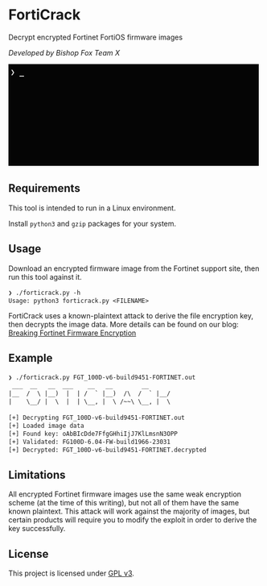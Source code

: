 # FortiCrack

Decrypt encrypted Fortinet FortiOS firmware images

_Developed by Bishop Fox Team X_

![demo animation](demo.gif)

## Requirements

This tool is intended to run in a Linux environment.

Install `python3` and `gzip` packages for your system.

## Usage

Download an encrypted firmware image from the Fortinet support site, then run this tool against it.

```
❯ ./forticrack.py -h
Usage: python3 forticrack.py <FILENAME>
```

FortiCrack uses a known-plaintext attack to derive the file encryption key, then decrypts the image data. More details can be found on our blog: [Breaking Fortinet Firmware Encryption](https://bishopfox.com/blog)

## Example

```
❯ ./forticrack.py FGT_100D-v6-build9451-FORTINET.out
 ___  __   __  ___    __   __        __       
|__  /  \ |__)  |  | /  ` |__)  /\  /  ` |__/ 
|    \__/ |  \  |  | \__, |  \ /~~\ \__, |  \ 

[+] Decrypting FGT_100D-v6-build9451-FORTINET.out
[+] Loaded image data
[+] Found key: oAbBIcDde7FfgGHhiIjJ7KlLmsnN3OPP
[+] Validated: FG100D-6.04-FW-build1966-23031
[+] Decrypted: FGT_100D-v6-build9451-FORTINET.decrypted
```

## Limitations

All encrypted Fortinet firmware images use the same weak encryption scheme (at the time of this writing), but not all of them have the same known plaintext. This attack will work against the majority of images, but certain products will require you to modify the exploit in order to derive the key successfully.

## License

This project is licensed under [GPL v3](LICENSE).
